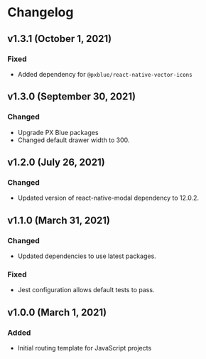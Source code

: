 # Changelog

## v1.3.1 (October 1, 2021)

### Fixed

- Added dependency for `@pxblue/react-native-vector-icons`

## v1.3.0 (September 30, 2021)

### Changed
- Upgrade PX Blue packages
- Changed default drawer width to 300.

## v1.2.0 (July 26, 2021)

### Changed
- Updated version of react-native-modal dependency to 12.0.2.

## v1.1.0 (March 31, 2021)

### Changed
-   Updated dependencies to use latest packages.

### Fixed
-   Jest configuration allows default tests to pass.


## v1.0.0 (March 1, 2021)

### Added

-   Initial routing template for JavaScript projects